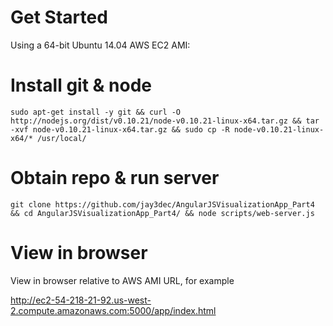 Get Started
===========

Using a 64-bit Ubuntu 14.04 AWS EC2 AMI:

Install git & node
==================

```
sudo apt-get install -y git && curl -O http://nodejs.org/dist/v0.10.21/node-v0.10.21-linux-x64.tar.gz && tar -xvf node-v0.10.21-linux-x64.tar.gz && sudo cp -R node-v0.10.21-linux-x64/* /usr/local/
```

Obtain repo & run server
========================

```
git clone https://github.com/jay3dec/AngularJSVisualizationApp_Part4 && cd AngularJSVisualizationApp_Part4/ && node scripts/web-server.js
```

View in browser
===============

View in browser relative to AWS AMI URL, for example

http://ec2-54-218-21-92.us-west-2.compute.amazonaws.com:5000/app/index.html
